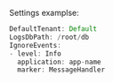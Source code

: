 Settings examplse:

```rust
DefaultTenant: Default
LogsDbPath: /root/db
IgnoreEvents:
- level: Info
  application: app-name
  marker: MessageHandler
```
